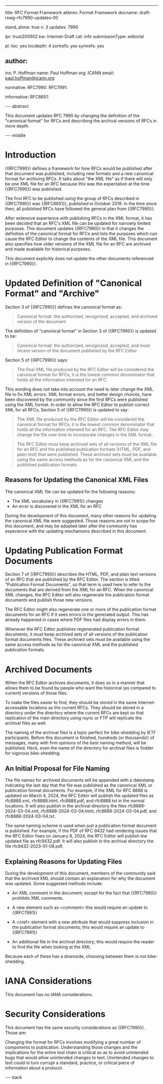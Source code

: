 ---
title: RFC Format Framework
abbrev: Format Framework
docname: draft-rswg-rfc7990-updates-00

stand_alone: true
v: 3
updates: 7990

ipr: trust200902
kw: Internet-Draft
cat: info
submissionType: editorial

pi:
  toc: yes
  tocdepth: 4
  sortrefs: yes
  symrefs: yes

author:
 -
   ins: P. Hoffman
   name: Paul Hoffman
   org: ICANN
   email: paul.hoffman@icann.org

normative:
  RFC7990:
  RFC7991:

informative:
  RFC8651:

--- abstract

This document updates RFC 7990 by changing the definition of the "canonical format" for RFCs
and describing the archival versions of RFCs in more depth.


--- middle

# Introduction

{{RFC7990}} defines a framework for how RFCs would be published after that document was published,
including new formats and a new canonical format for archiving RFCs.
It talks about "the XML file" as if there will only be one XML file for an RFC because this was the expectation at the time {{RFC7990}} was published.

The first RFC to be published using the group of RFCs described in {{RFC7990}} was {{RFC8651}}, published in October 2019.
In the time since then, all published RFCs have followed the general plan from {{RFC7990}}.

After extensive experience with publishing RFCs in the XML format, it has been decided that an RFC's XML file can be updated for narrowly limited purposes.
This document updates {{RFC7990}} in that it changes the definition of the canonical format for RFCs
and lists the purposes which can cause the RFC Editor to change the contents of the XML file.
This document also specifies how older versions of the XML file for an RFC are archived and made available for historical purposes.

This document explicitly does not update the other documents referenced in {{RFC7990}}.


# Updated Definition of "Canonical Format" and "Archive"

Section 3 of {{RFC7990}} defines the canonical format as:

> Canonical format: the authorized, recognized, accepted, and
archived version of the document

The definition of "canonical format" in Section 3 of {{RFC7990}} is updated to be:

> Canonical format: the authorized, recognized, accepted, and
most recent version of the document published by the RFC Editor

Section 5 of {{RFC7990}} says:

> The final XML file produced by the RFC Editor will be considered the
canonical format for RFCs; it is the lowest common denominator that
holds all the information intended for an RFC.

This wording does not take into account the need to later change the XML file to fix XML errors.
XML format errors, and better design choices, have been discovered by the community since
the first RFCs were published using the XML format.
In order to allow the RFC Editor to publish correct XML for all RFCs,
Section 5 of {{RFC7990}} is updated to say:

> The XML file produced by the RFC Editor will be considered the
canonical format for RFCs; it is the lowest common denominator that
holds all the information intended for an RFC. The RFC Editor may
change the file over time to incorporate changes in the XML format.

> The RFC Editor must keep archived sets of all versions of the
XML file for an RFC and the published publication formats (HTML, PDF,
and plain text) that were published.
These archived sets must be available using the same access methods
as for the canonical XML and the published publication formats.

## Reasons for Updating the Canonical XML Files

The canonical XML file can be updated for the following reasons:

- The XML vocabulary in {{RFC7991}} changes
- An error is discovered in the XML for an RFC

During the development of this document, many other reasons for updating the canonical XML file were suggested.
Those reasons are not in scope for this document, and may be adopted later after the community has experience
with the updating mechanisms described in this document.


# Updating Publication Format Documents

Seciton 7 of {{RFC7990}} describes the HTML, PDF, and plain text versions of an RFC that are published by the RFC Editor.
The section is titled "Publication Format Documents", so that term is used here to refer to the documents that are derived from the XML for an RFC.
When the canonical XML changes, the RFC Editor will also regenerate the publication format documents and publish those new versions.

The RFC Editor might also regenerate one or more of the publication format documents for an RFC if it sees errors in the generated output.
This has already happened in cases where PDF files had display errors in them.

Whenever the RFC Editor publishes regenerated publication format documents,
it must keep archived sets of all versions of the publication format documents files.
These archived sets must be available using the same access methods
as for the canonical XML and the published publication formats.


# Archived Documents

WHen the RFC Editor archives documents, it does so in a manner that allows them to be found by
people who want the historical (as compared to current) versions of those files.

To make the files easier to find, they should be stored in the same Internet-accessable locations as the current RFCs.
They should be stored in a directory under the directory where the current RFCs are kept
so that replication of the main directory using rsync or FTP will replicate the archival files as well.

The naming of the archival files is a topic perfect for bike-shedding by IETF participants.
Before this document is finished, hundreds (or thousands!) of messages, many with firm opinions of the best naming method, will be published.
Heck, even the name of the directory for archival files is fodder for vigorous bike-shedding.

## An Initial Proposal for File Naming

The file names for archived documents will be appended with a datestamp
indicating the last day that the file was published as the canonical XML or publication format documents.
For example, if the XML for RFC 8888 is updated on March 4, 2024,
the RFC Editor will publish the updated files as
rfc8888.xml, rfc8888.html, rfc8888.pdf, and rfc8888.txt in the normal locations.
It will also publish in the archival directory the files
rfc8888-2024-03-04.xml, rfc8888-2024-03-04.html, rfc8888-2024-03-04.pdf, and rfc8888-2024-03-04.txt.

The same naming scheme is used when just a publication format document is published.
For example, if the PDF of RFC 9432 had rendering issues that the RFC Editor fixes on January 8, 2024,
the RFC Editor will publish tne updated file as rfc9432.pdf.
It will also publish in the archival directory the file rfc9432-2023-01-08.pdf.

## Explaining Reasons for Updating Files

During the development of this document, members of the community said that the archived XML should contain an explanation for why the document was updated.
Some suggested methods include:

- An XML comment in the document; except for the fact that {{RFC7990}} prohibits XML comments.

- A new element such as &lt;comment&gt; this would require an update to {{RFC7991}}

- A &lt;cref&gt; element with a new attribute that would suppress inclusion in the publication format documents; this would require an update to {{RFC7991}}

- An additional file in the archival directory; this would require the reader to find the file when looking at the XML

Because each of these has a downside, choosing between them is not bike-shedding.


# IANA Considerations

This document has no IANA considerations.


# Security Considerations

This document has the same security considerations as {{RFC7990}}. Those are:

Changing the format for RFCs involves modifying a great number of
components to publication.  Understanding those changes and the
implications for the entire tool chain is critical so as to avoid
unintended bugs that would allow unintended changes to text.
Unintended changes to text could in turn corrupt a standard,
practice, or critical piece of information about a protocol.


--- back
